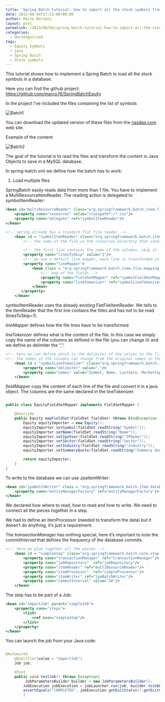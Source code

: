 ```yaml
---
title: 'Spring Batch tutorial: how to import all the stock symbols from flat files'
date: 2013-08-04T17:53:06+00:00
author: Marco Molteni
layout: post
permalink: /2013/08/04/spring-batch-tutorial-how-to-import-all-the-stock-symbols-from-flat-files/
categories:
  - Uncategorized
tags:
  - Equity Symbols
  - java
  - Spring Batch
  - Stock symbols
---
```

This tutorial shows how to implement a Spring Batch to load all the stock symbols in a database.

Here you can find the github project: <https://github.com/marco76/SpringBatchEquity>

In the project I&#8217;ve included the files containing the list of symbols
  

  
<img alt="Batch1" src="{{site.baseurl}}/assets/img/uploads/2013/08/batchEquitiesbatch1.png?resize=182%2C103" border="0" data-recalc-dims="1" />

You can download the updated version of these files from the [nasdaq.com](https://www.nasdaq.com/screening/company-list.aspx) web site.

Example of the content:
  
<img alt="Batch2" src="{{site.baseurl}}/assets/img/uploads/2013/08/batchEquitiesbatch2.png?resize=600%2C37" border="0" data-recalc-dims="1" />

The goal of the tutorial is to read the files and transform the content in Java Objects to save in a MySQL database.

In spring-batch.xml we define how the batch has to work:
  
1. Load multiple files

SpringBatch easily reads data from more than 1 file. You have to implement a MultiResourceItemReader. The reading action is delegated to symbolItemReader:

```xml
<bean id="multiResourceReader" class="org.springframework.batch.item.file.MultiResourceItemReader">
    <property name="resources" value="classpath*:/*.csv"/>
    <property name="delegate" ref="symbolItemReader"/>
</bean>
```

``` xml
<!-- spring already has a standard flat file reader -->
    <bean id = "symbolItemReader" class="org.springframework.batch.item.file.FlatFileItemReader">
        <!-- the name of the file in the resources directory that contains the symbols -->

        <!-- the first line contains the name of the columns, skip it -->
        <property name="linesToSkip" value="1"/>
        <!-- we use a default line mapper, each line is transformed in a predefined bean -->
        <property name="lineMapper">
            <bean class = "org.springframework.batch.item.file.mapping.DefaultLineMapper">
                <!-- map of the fields -->
                <property name="fieldSetMapper" ref="symbolFieldSetMapper"/>
                <property name="lineTokenizer" ref="symbolLineTokenizer"/>
            </bean>
       </property>
    </bean>
```

symbolItemReader uses the already existing FlatFileItemReader. We tells to the ItemReader that the first line contains the titles and has not to be read (linesToSkip=1).

_lineMapper_ defines how the file lines have to be transformed.
  
_lineTokenizer_ defines what is the content of the file. In this case we simply copy the name of the columns as defined in the file (you can change it) and we define as delimiter the &#8220;,&#8221;:

```xml
<!-- here we can define which is the delimiter of the values in the file and the name of the columns -->
<!-- the names of the columns can change from the original names in the file -->
    <bean id = "symbolLineTokenizer" class="org.springframework.batch.item.file.transform.DelimitedLineTokenizer">
        <property name="delimiter" value=","/>
        <property name="names" value="Symbol, Name, LastSale, MarketCap, ADR TSO, IPOyear, Sector, Industry, Summary Quote, empty"/> 
    </bean>
```

_fieldMapper_ copy the content of each line of the file and convert it in a java object. The columns are the same declared in the lineTokenizer:

```java

public class EquityFieldSetMapper implements FieldSetMapper {

    @Override
    public Equity mapFieldSet(FieldSet fieldSet) throws BindException {
        Equity equityImporter = new Equity();
        equityImporter.setSymbol(fieldSet.readString("Symbol"));
        equityImporter.setName(fieldSet.readString("Name"));
        equityImporter.setIpoYear(fieldSet.readString("IPOyear"));
        equityImporter.setSector(fieldSet.readString("Sector"));
        equityImporter.setIndustry(fieldSet.readString("Industry"));
        equityImporter.setSummaryQuote(fieldSet.readString("Summary Quote"));

        return equityImporter;
    }
}
```

To write to the database we can use JpaItemWriter:

``` xml
<bean id="jpaBatchWriter" class = "org.springframework.batch.item.database.JpaItemWriter">
    <property name="entityManagerFactory" ref="entityManagerFactory"/>
</bean>
```

We declared how where to read, how to read and how to write. We need to connect all the pieces together in a step.
  
We had to define an itemProcessor (needed to transform the data) but it doesn&#8217;t do anything, it&#8217;s just a requirement.
  
The _transactionManager_ has nothing special, here it&#8217;s important to note the _commitInterval_ that defines the frequency of the database commits.

``` xml
<!-- here we glue together all the pieces -->
    <bean id = "simpleStep" class="org.springframework.batch.core.step.factory.SimpleStepFactoryBean">
        <property name="transactionManager" ref="transactionManager"/>
        <property name="jobRepository"  ref="jobRepository"/>
        <property name="itemReader" ref="multiResourceReader"/>
        <property name="itemProcessor"  ref="simpleProcessor"/>
        <property name="itemWriter" ref="jpaBatchWriter"/>
        <property name="commitInterval" value="10"/>
    </bean>
```

The step has to be part of a Job:

```xml
<bean id="importJob" parent="simpleJob">
    <property name="steps">
        <list>
            <ref bean="simpleStep"/>
        </list>
    </property>
</bean>
```

You can launch the job from your Java code:

``` java

@Autowired
    @Qualifier(value = "importJob")
    Job job;

    @Test
    public void testJob() throws Exception{
         JobParametersBuilder builder = new JobParametersBuilder();
        JobExecution jobExecution = jobLauncher.run(job, builder.toJobParameters());
        assertEquals("COMPLETED", jobExecution.getExitStatus().getExitCode());
        }
```
